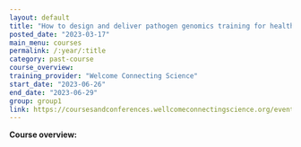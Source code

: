```yaml
---
layout: default
title: "How to design and deliver pathogen genomics training for health and research professionals"
posted_date: "2023-03-17"
main_menu: courses
permalink: /:year/:title
category: past-course
course_overview: 
training_provider: "Welcome Connecting Science"
start_date: "2023-06-26"
end_date: "2023-06-29"
group: group1
link: https://coursesandconferences.wellcomeconnectingscience.org/event/how-to-design-and-deliver-pathogen-genomics-training-for-health-and-research-professionals-20230626/
---
```

  
<!-- ### SARS-CoV-2 NGS bioinformatics course 2021 -->

<p align="left"><b >Course overview:</b></p>



